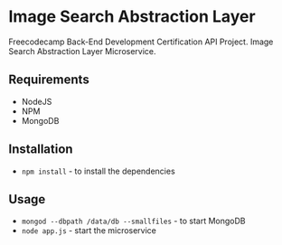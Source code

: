 # Image Search Abstraction Layer
Freecodecamp Back-End Development Certification API Project.
Image Search Abstraction Layer Microservice.

## Requirements
* NodeJS
* NPM
* MongoDB

## Installation
* `npm install` - to install the dependencies

## Usage
* `mongod --dbpath /data/db --smallfiles` - to start MongoDB
* `node app.js` - start the microservice